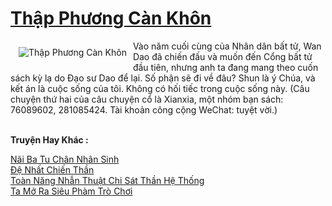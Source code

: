 <a href="https://truyentiki.com/thap-phuong-can-khon.33587/" title="Thập Phương Càn Khôn"><h1>Thập Phương Càn Khôn</h1></a><div style="display:table"><img align="right" style="float: left; padding: 10px;" src="https://truyentiki.com/a/img/str/src/33587.jpg" alt="Thập Phương Càn Khôn">Vào năm cuối cùng của Nhân dân bất tử, Wan Dao đã chiến đấu và muốn đến Cổng bất tử đầu tiên, nhưng anh ta đang mang theo cuốn sách kỳ lạ do Đạo sư Dao để lại. Số phận sẽ đi về đâu? Shun là ý Chúa, và kết án là cuộc sống của tôi. Không có hối tiếc trong cuộc sống này. (Câu chuyện thứ hai của câu chuyện cổ là Xianxia, ​​một nhóm bạn sách: 76089602, 281085424. Tài khoản công cộng WeChat: tuyệt vời.)</div><p><br><b>Truyện Hay Khác :</b></p><a href="https://truyentiki.com/nai-ba-tu-chan-nhan-sinh.33586/" alt="Nãi Ba Tu Chân Nhân Sinh">Nãi Ba Tu Chân Nhân Sinh</a><br/><a href="https://github.com/nownovels/top500/tree/master/truyenhay/33918/" alt="Đệ Nhất Chiến Thần">Đệ Nhất Chiến Thần</a><br/><a href="https://www.flickr.com/photos/188164041@N05/49956129331/" alt="Toàn Năng Nhẫn Thuật Chi Sát Thần Hệ Thống">Toàn Năng Nhẫn Thuật Chi Sát Thần Hệ Thống</a><br/><a href="https://github.com/nownovels/top500/tree/master/truyenhay/33614/" alt="Ta Mở Ra Siêu Phàm Trò Chơi">Ta Mở Ra Siêu Phàm Trò Chơi</a><br/>